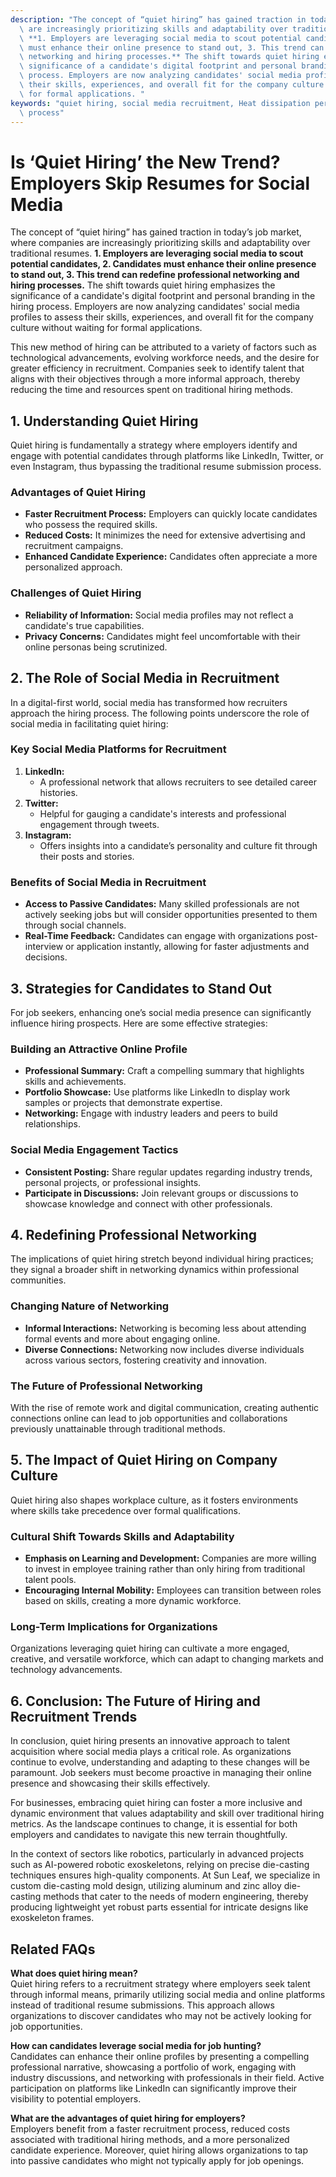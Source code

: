 ```yaml
---
description: "The concept of “quiet hiring” has gained traction in today’s job market, where companies\
  \ are increasingly prioritizing skills and adaptability over traditional resumes.\
  \ **1. Employers are leveraging social media to scout potential candidates, 2. Candidates\
  \ must enhance their online presence to stand out, 3. This trend can redefine professional\
  \ networking and hiring processes.** The shift towards quiet hiring emphasizes the\
  \ significance of a candidate's digital footprint and personal branding in the hiring\
  \ process. Employers are now analyzing candidates' social media profiles to assess\
  \ their skills, experiences, and overall fit for the company culture without waiting\
  \ for formal applications. "
keywords: "quiet hiring, social media recruitment, Heat dissipation performance, Die casting\
  \ process"
---
```

# Is ‘Quiet Hiring’ the New Trend? Employers Skip Resumes for Social Media

The concept of “quiet hiring” has gained traction in today’s job market, where companies are increasingly prioritizing skills and adaptability over traditional resumes. **1. Employers are leveraging social media to scout potential candidates, 2. Candidates must enhance their online presence to stand out, 3. This trend can redefine professional networking and hiring processes.** The shift towards quiet hiring emphasizes the significance of a candidate's digital footprint and personal branding in the hiring process. Employers are now analyzing candidates' social media profiles to assess their skills, experiences, and overall fit for the company culture without waiting for formal applications. 

This new method of hiring can be attributed to a variety of factors such as technological advancements, evolving workforce needs, and the desire for greater efficiency in recruitment. Companies seek to identify talent that aligns with their objectives through a more informal approach, thereby reducing the time and resources spent on traditional hiring methods.

## **1. Understanding Quiet Hiring**

Quiet hiring is fundamentally a strategy where employers identify and engage with potential candidates through platforms like LinkedIn, Twitter, or even Instagram, thus bypassing the traditional resume submission process. 

### **Advantages of Quiet Hiring**
- **Faster Recruitment Process:**
  Employers can quickly locate candidates who possess the required skills.
- **Reduced Costs:**
  It minimizes the need for extensive advertising and recruitment campaigns.
- **Enhanced Candidate Experience:**
  Candidates often appreciate a more personalized approach.

### **Challenges of Quiet Hiring**
- **Reliability of Information:**
  Social media profiles may not reflect a candidate's true capabilities.
- **Privacy Concerns:**
  Candidates might feel uncomfortable with their online personas being scrutinized.

## **2. The Role of Social Media in Recruitment**

In a digital-first world, social media has transformed how recruiters approach the hiring process. The following points underscore the role of social media in facilitating quiet hiring:

### **Key Social Media Platforms for Recruitment**
1. **LinkedIn:** 
   - A professional network that allows recruiters to see detailed career histories.
2. **Twitter:**
   - Helpful for gauging a candidate's interests and professional engagement through tweets.
3. **Instagram:**
   - Offers insights into a candidate’s personality and culture fit through their posts and stories.

### **Benefits of Social Media in Recruitment**
- **Access to Passive Candidates:**
  Many skilled professionals are not actively seeking jobs but will consider opportunities presented to them through social channels.
- **Real-Time Feedback:**
  Candidates can engage with organizations post-interview or application instantly, allowing for faster adjustments and decisions.

## **3. Strategies for Candidates to Stand Out**

For job seekers, enhancing one’s social media presence can significantly influence hiring prospects. Here are some effective strategies:

### **Building an Attractive Online Profile**
- **Professional Summary:**
  Craft a compelling summary that highlights skills and achievements.
- **Portfolio Showcase:**
  Use platforms like LinkedIn to display work samples or projects that demonstrate expertise.
- **Networking:**
  Engage with industry leaders and peers to build relationships.

### **Social Media Engagement Tactics**
- **Consistent Posting:**
  Share regular updates regarding industry trends, personal projects, or professional insights.
- **Participate in Discussions:**
  Join relevant groups or discussions to showcase knowledge and connect with other professionals.

## **4. Redefining Professional Networking**

The implications of quiet hiring stretch beyond individual hiring practices; they signal a broader shift in networking dynamics within professional communities.

### **Changing Nature of Networking**
- **Informal Interactions:**
  Networking is becoming less about attending formal events and more about engaging online.
- **Diverse Connections:**
  Networking now includes diverse individuals across various sectors, fostering creativity and innovation.

### **The Future of Professional Networking**
With the rise of remote work and digital communication, creating authentic connections online can lead to job opportunities and collaborations previously unattainable through traditional methods.

## **5. The Impact of Quiet Hiring on Company Culture**

Quiet hiring also shapes workplace culture, as it fosters environments where skills take precedence over formal qualifications.

### **Cultural Shift Towards Skills and Adaptability**
- **Emphasis on Learning and Development:**
  Companies are more willing to invest in employee training rather than only hiring from traditional talent pools.
- **Encouraging Internal Mobility:**
  Employees can transition between roles based on skills, creating a more dynamic workforce.

### **Long-Term Implications for Organizations**
Organizations leveraging quiet hiring can cultivate a more engaged, creative, and versatile workforce, which can adapt to changing markets and technology advancements.

## **6. Conclusion: The Future of Hiring and Recruitment Trends**

In conclusion, quiet hiring presents an innovative approach to talent acquisition where social media plays a critical role. As organizations continue to evolve, understanding and adapting to these changes will be paramount. Job seekers must become proactive in managing their online presence and showcasing their skills effectively. 

For businesses, embracing quiet hiring can foster a more inclusive and dynamic environment that values adaptability and skill over traditional hiring metrics. As the landscape continues to change, it is essential for both employers and candidates to navigate this new terrain thoughtfully.

In the context of sectors like robotics, particularly in advanced projects such as AI-powered robotic exoskeletons, relying on precise die-casting techniques ensures high-quality components. At Sun Leaf, we specialize in custom die-casting mold design, utilizing aluminum and zinc alloy die-casting methods that cater to the needs of modern engineering, thereby producing lightweight yet robust parts essential for intricate designs like exoskeleton frames.

## Related FAQs

**What does quiet hiring mean?**  
Quiet hiring refers to a recruitment strategy where employers seek talent through informal means, primarily utilizing social media and online platforms instead of traditional resume submissions. This approach allows organizations to discover candidates who may not be actively looking for job opportunities.

**How can candidates leverage social media for job hunting?**  
Candidates can enhance their online profiles by presenting a compelling professional narrative, showcasing a portfolio of work, engaging with industry discussions, and networking with professionals in their field. Active participation on platforms like LinkedIn can significantly improve their visibility to potential employers.

**What are the advantages of quiet hiring for employers?**  
Employers benefit from a faster recruitment process, reduced costs associated with traditional hiring methods, and a more personalized candidate experience. Moreover, quiet hiring allows organizations to tap into passive candidates who might not typically apply for job openings.
